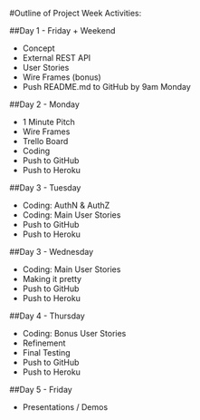#Outline of Project Week Activities:

##Day 1 - Friday + Weekend
  * Concept
  * External REST API
  * User Stories
  * Wire Frames (bonus)
  * Push README.md to GitHub by 9am Monday

##Day 2 - Monday
  * 1 Minute Pitch
  * Wire Frames
  * Trello Board
  * Coding
  * Push to GitHub
  * Push to Heroku

##Day 3 - Tuesday
  * Coding: AuthN & AuthZ
  * Coding: Main User Stories
  * Push to GitHub
  * Push to Heroku

##Day 3 - Wednesday
  * Coding: Main User Stories
  * Making it pretty
  * Push to GitHub
  * Push to Heroku

##Day 4 - Thursday
  * Coding: Bonus User Stories
  * Refinement
  * Final Testing
  * Push to GitHub
  * Push to Heroku

##Day 5 - Friday
  * Presentations / Demos